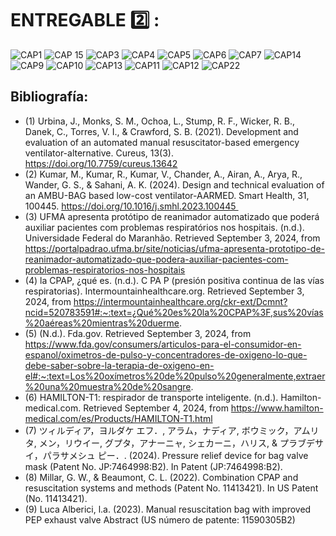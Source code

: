 #  ENTREGABLE :two: :
![CAP1](https://i.postimg.cc/hjCdmfJr/P1.png)
![CAP 15](https://i.postimg.cc/gcNDy091/P2.png)
![CAP3](https://i.postimg.cc/zXvkx18v/P3.png)
![CAP4](https://i.postimg.cc/YqPzVyC3/P4.png)
![CAP5](https://i.postimg.cc/XYyk0cZ0/P5.png)
![CAP6](https://i.postimg.cc/8CQBkJWf/P6.png)
![CAP7](https://i.postimg.cc/R071WSQs/P7.png)
![CAP14](https://i.postimg.cc/nzn47y3H/P8.png)
![CAP9](https://i.postimg.cc/FRGjxT60/P9.png)
![CAP10](https://i.postimg.cc/gjJ3tv9Q/P10.png)
![CAP13](https://i.postimg.cc/c19Rg5wS/P11.png)
![CAP11](https://i.postimg.cc/bN41LDmV/P12.png)
![CAP12](https://i.postimg.cc/3xpmq868/P13.png)
![CAP22](https://i.postimg.cc/fTVxxjf0/P14.png)


## Bibliografía:
- (1) Urbina, J., Monks, S. M., Ochoa, L., Stump, R. F., Wicker, R. B., Danek, C., Torres, V. I., & Crawford, S. B. (2021). Development and evaluation of an automated manual resuscitator-based emergency ventilator-alternative. Cureus, 13(3). https://doi.org/10.7759/cureus.13642
- (2) Kumar, M., Kumar, R., Kumar, V., Chander, A., Airan, A., Arya, R., Wander, G. S., & Sahani, A. K. (2024). Design and technical evaluation of an AMBU-BAG based low-cost ventilator-AARMED. Smart Health, 31, 100445. https://doi.org/10.1016/j.smhl.2023.100445 
- (3) UFMA apresenta protótipo de reanimador automatizado que poderá auxiliar pacientes com problemas respiratórios nos hospitais. (n.d.). Universidade Federal do Maranhão. Retrieved September 3, 2024, from https://portalpadrao.ufma.br/site/noticias/ufma-apresenta-prototipo-de-reanimador-automatizado-que-podera-auxiliar-pacientes-com-problemas-respiratorios-nos-hospitais
- (4) la CPAP, ¿qué es. (n.d.). C PA P (presión positiva continua de las vías respiratorias). Intermountainhealthcare.org. Retrieved September 3, 2024, from https://intermountainhealthcare.org/ckr-ext/Dcmnt?ncid=520783591#:~:text=¿Qué%20es%20la%20CPAP%3F,sus%20vías%20aéreas%20mientras%20duerme.
- (5) (N.d.). Fda.gov. Retrieved September 3, 2024, from https://www.fda.gov/consumers/articulos-para-el-consumidor-en-espanol/oximetros-de-pulso-y-concentradores-de-oxigeno-lo-que-debe-saber-sobre-la-terapia-de-oxigeno-en-el#:~:text=Los%20oxímetros%20de%20pulso%20generalmente,extraer%20una%20muestra%20de%20sangre.
- (6) HAMILTON-T1: respirador de transporte inteligente. (n.d.). Hamilton-medical.com. Retrieved September 4, 2024, from https://www.hamilton-medical.com/es/Products/HAMILTON-T1.html
- (7) ツィルディア，ヨルダケ エフ．, アラム，ナディア, ボウミック，アムリタ, メン，リウイー, グプタ，アナーニャ, シェカーニ，ハリス, & プラブデサイ，パラサメシュ ピー．. (2024). Pressure relief device for bag valve mask (Patent No. JP:7464998:B2). In Patent (JP:7464998:B2).
- (8) Millar, G. W., & Beaumont, C. L. (2022). Combination CPAP and resuscitation systems and methods (Patent No. 11413421). In US Patent (No. 11413421).
- (9) Luca Alberici, l.a. (2023). Manual resuscitation bag with improved PEP exhaust valve Abstract (US número de patente: 11590305B2)

